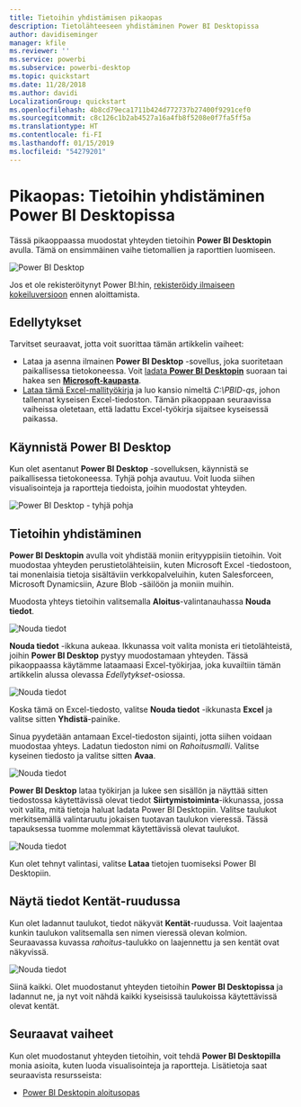 ```yaml
---
title: Tietoihin yhdistämisen pikaopas
description: Tietolähteeseen yhdistäminen Power BI Desktopissa
author: davidiseminger
manager: kfile
ms.reviewer: ''
ms.service: powerbi
ms.subservice: powerbi-desktop
ms.topic: quickstart
ms.date: 11/28/2018
ms.author: davidi
LocalizationGroup: quickstart
ms.openlocfilehash: 4b8cd79eca1711b424d772737b27400f9291cef0
ms.sourcegitcommit: c8c126c1b2ab4527a16a4fb8f5208e0f7fa5ff5a
ms.translationtype: HT
ms.contentlocale: fi-FI
ms.lasthandoff: 01/15/2019
ms.locfileid: "54279201"
---
```

# <a name="quickstart-connect-to-data-in-power-bi-desktop"></a>Pikaopas: Tietoihin yhdistäminen Power BI Desktopissa

Tässä pikaoppaassa muodostat yhteyden tietoihin **Power BI Desktopin** avulla. Tämä on ensimmäinen vaihe tietomallien ja raporttien luomiseen.

![Power BI Desktop](media/desktop-what-is-desktop/what-is-desktop_01.png)

Jos et ole rekisteröitynyt Power BI:hin, [rekisteröidy ilmaiseen kokeiluversioon](https://app.powerbi.com/signupredirect?pbi_source=web) ennen aloittamista.

## <a name="prerequisites"></a>Edellytykset

Tarvitset seuraavat, jotta voit suorittaa tämän artikkelin vaiheet:
* Lataa ja asenna ilmainen **Power BI Desktop** -sovellus, joka suoritetaan paikallisessa tietokoneessa. Voit [ladata **Power BI Desktopin**](https://powerbi.microsoft.com/desktop) suoraan tai hakea sen [ **Microsoft-kaupasta**](http://aka.ms/pbidesktopstore).
* [Lataa tämä Excel-mallityökirja](http://go.microsoft.com/fwlink/?LinkID=521962) ja luo kansio nimeltä *C:\PBID-qs*, johon tallennat kyseisen Excel-tiedoston. Tämän pikaoppaan seuraavissa vaiheissa oletetaan, että ladattu Excel-työkirja sijaitsee kyseisessä paikassa.

## <a name="launch-power-bi-desktop"></a>Käynnistä Power BI Desktop

Kun olet asentanut **Power BI Desktop** -sovelluksen, käynnistä se paikallisessa tietokoneessa. Tyhjä pohja avautuu. Voit luoda siihen visualisointeja ja raportteja tiedoista, joihin muodostat yhteyden. 

![Power BI Desktop - tyhjä pohja](media/desktop-quickstart-connect-to-data/qs-connect-data_01.png)

## <a name="connect-to-data"></a>Tietoihin yhdistäminen

**Power BI Desktopin** avulla voit yhdistää moniin erityyppisiin tietoihin. Voit muodostaa yhteyden perustietolähteisiin, kuten Microsoft Excel -tiedostoon, tai monenlaisia tietoja sisältäviin verkkopalveluihin, kuten Salesforceen, Microsoft Dynamicsiin, Azure Blob -säilöön ja moniin muihin. 

Muodosta yhteys tietoihin valitsemalla **Aloitus**-valintanauhassa **Nouda tiedot**.

![Nouda tiedot](media/desktop-quickstart-connect-to-data/qs-connect-data_02.png)

**Nouda tiedot** -ikkuna aukeaa. Ikkunassa voit valita monista eri tietolähteistä, joihin **Power BI Desktop** pystyy muodostamaan yhteyden. Tässä pikaoppaassa käytämme lataamaasi Excel-työkirjaa, joka kuvailtiin tämän artikkelin alussa olevassa *Edellytykset*-osiossa. 

![Nouda tiedot](media/desktop-quickstart-connect-to-data/qs-connect-data_03.png)

Koska tämä on Excel-tiedosto, valitse **Nouda tiedot** -ikkunasta **Excel** ja valitse sitten **Yhdistä**-painike.

Sinua pyydetään antamaan Excel-tiedoston sijainti, jotta siihen voidaan muodostaa yhteys. Ladatun tiedoston nimi on *Rahoitusmalli*. Valitse kyseinen tiedosto ja valitse sitten **Avaa**.

![Nouda tiedot](media/desktop-quickstart-connect-to-data/qs-connect-data_04.png)

**Power BI Desktop** lataa työkirjan ja lukee sen sisällön ja näyttää sitten tiedostossa käytettävissä olevat tiedot **Siirtymistoiminta**-ikkunassa, jossa voit valita, mitä tietoja haluat ladata Power BI Desktopiin. Valitse taulukot merkitsemällä valintaruutu jokaisen tuotavan taulukon vieressä. Tässä tapauksessa tuomme molemmat käytettävissä olevat taulukot.

![Nouda tiedot](media/desktop-quickstart-connect-to-data/qs-connect-data_05.png)

Kun olet tehnyt valintasi, valitse **Lataa** tietojen tuomiseksi Power BI Desktopiin.

## <a name="view-data-in-the-fields-pane"></a>Näytä tiedot Kentät-ruudussa

Kun olet ladannut taulukot, tiedot näkyvät **Kentät**-ruudussa. Voit laajentaa kunkin taulukon valitsemalla sen nimen vieressä olevan kolmion. Seuraavassa kuvassa *rahoitus*-taulukko on laajennettu ja sen kentät ovat näkyvissä. 

![Nouda tiedot](media/desktop-quickstart-connect-to-data/qs-connect-data_06.png)

Siinä kaikki. Olet muodostanut yhteyden tietoihin **Power BI Desktopissa** ja ladannut ne, ja nyt voit nähdä kaikki kyseisissä taulukoissa käytettävissä olevat kentät.


## <a name="next-steps"></a>Seuraavat vaiheet
Kun olet muodostanut yhteyden tietoihin, voit tehdä **Power BI Desktopilla** monia asioita, kuten luoda visualisointeja ja raportteja. Lisätietoja saat seuraavista resursseista:

* [Power BI Desktopin aloitusopas](desktop-getting-started.md)



